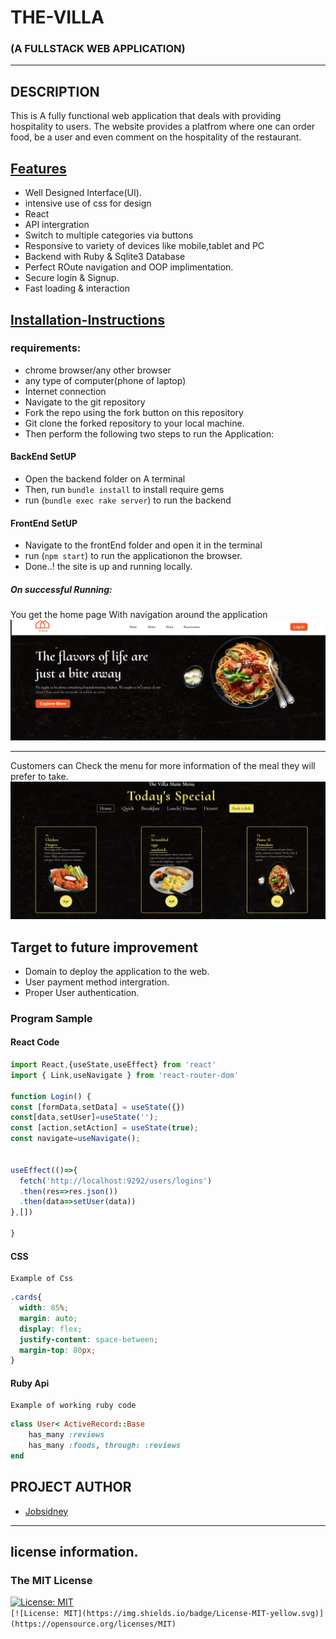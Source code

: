 # THE-VILLA
### (A FULLSTACK WEB APPLICATION)
***
## DESCRIPTION
This is A fully functional web application that deals with providing hospitality to users. The website provides a platfrom where one can order food, be a user and even comment on the hospitality of the restaurant.

## [Features]()

- Well Designed Interface(UI).
- intensive use of css for design
- React
- API intergration
- Switch to multiple categories via buttons
- Responsive to variety of devices like mobile,tablet and PC
- Backend with Ruby & Sqlite3 Database
- Perfect ROute navigation and OOP implimentation.
- Secure login & Signup.
- Fast loading & interaction

## [Installation-Instructions]() 
### requirements:
- chrome browser/any other browser
- any type of computer(phone of laptop)
- Internet connection
- Navigate to the git repository
- Fork  the repo using the fork button on this repository
- Git clone the forked repository to your local machine.
- Then perform the following two steps to run the Application:
#### BackEnd SetUP
- Open the backend folder on A terminal
- Then, run `bundle install` to install require gems
- run  (`bundle exec rake server`) to run the backend
#### FrontEnd SetUP
- Navigate to the frontEnd folder and open it in the terminal
- run (`npm start`) to run the applicationon the browser.
- Done..! the site is up and running locally.
##### On successful Running:
You get the home page With navigation around the application
<img src="/FrontEnd/public/images/1stPage.png">

***
Customers can Check the menu for more information of the meal they will prefer to take.
<img src="/FrontEnd/public/images/menuPage.png">  

## Target to future improvement
- Domain to deploy the application to the web.
- User payment method intergration.
- Proper User authentication.

### Program Sample
#### React Code
```js
import React,{useState,useEffect} from 'react'
import { Link,useNavigate } from 'react-router-dom'

function Login() {
const [formData,setData] = useState({})
const[data,setUser]=useState('');
const [action,setAction] = useState(true);
const navigate=useNavigate();


useEffect(()=>{
  fetch('http://localhost:9292/users/logins')
  .then(res=>res.json())
  .then(data=>setUser(data))
},[])

}

```

#### CSS
    Example of Css
```Css
.cards{
  width: 85%;
  margin: auto;
  display: flex;
  justify-content: space-between;
  margin-top: 80px;
}
```
#### Ruby Api
    Example of working ruby code
```Ruby
class User< ActiveRecord::Base
    has_many :reviews
    has_many :foods, through: :reviews
end
```
## PROJECT AUTHOR
- [Jobsidney](https://github.com/Jobsidney/)
***

## license information.
### The MIT License
[![License: MIT](https://img.shields.io/badge/License-MIT-yellow.svg)](https://opensource.org/licenses/MIT)  
`[![License: MIT](https://img.shields.io/badge/License-MIT-yellow.svg)](https://opensource.org/licenses/MIT)`
